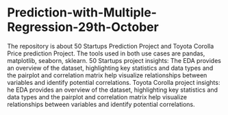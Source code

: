 # Prediction-with-Multiple-Regression-29th-October
The repository is about 50 Startups Prediction Project and Toyota Corolla Price prediction Project.
The tools used in both use cases are pandas, matplotlib, seaborn, sklearn.
50 Startups project insights: The EDA provides an overview of the dataset, highlighting key statistics and data types and the pairplot and correlation matrix help visualize relationships between variables and identify potential correlations.
Toyota Corolla project insights: he EDA provides an overview of the dataset, highlighting key statistics and data types and the pairplot and correlation matrix help visualize relationships between variables and identify potential correlations.
